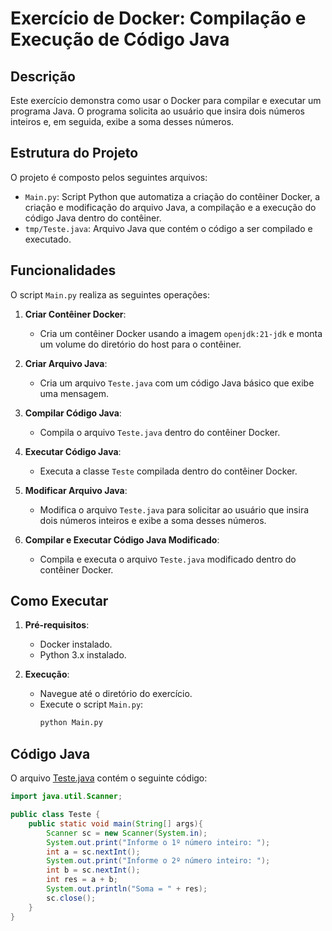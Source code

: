 # Exercício de Docker: Compilação e Execução de Código Java

## Descrição

Este exercício demonstra como usar o Docker para compilar e executar um programa Java. O programa solicita ao usuário que insira dois números inteiros e, em seguida, exibe a soma desses números.

## Estrutura do Projeto

O projeto é composto pelos seguintes arquivos:

- `Main.py`: Script Python que automatiza a criação do contêiner Docker, a criação e modificação do arquivo Java, a compilação e a execução do código Java dentro do contêiner.
- `tmp/Teste.java`: Arquivo Java que contém o código a ser compilado e executado.

## Funcionalidades

O script `Main.py` realiza as seguintes operações:

1. **Criar Contêiner Docker**:
   - Cria um contêiner Docker usando a imagem `openjdk:21-jdk` e monta um volume do diretório do host para o contêiner.

2. **Criar Arquivo Java**:
   - Cria um arquivo `Teste.java` com um código Java básico que exibe uma mensagem.

3. **Compilar Código Java**:
   - Compila o arquivo `Teste.java` dentro do contêiner Docker.

4. **Executar Código Java**:
   - Executa a classe `Teste` compilada dentro do contêiner Docker.

5. **Modificar Arquivo Java**:
   - Modifica o arquivo `Teste.java` para solicitar ao usuário que insira dois números inteiros e exibe a soma desses números.

6. **Compilar e Executar Código Java Modificado**:
   - Compila e executa o arquivo `Teste.java` modificado dentro do contêiner Docker.

## Como Executar

1. **Pré-requisitos**:
   - Docker instalado.
   - Python 3.x instalado.

2. **Execução**:
   - Navegue até o diretório do exercício.
   - Execute o script `Main.py`:
     ```bash
     python Main.py
     ```

## Código Java

O arquivo [Teste.java](http://_vscodecontentref_/1) contém o seguinte código:

```java
import java.util.Scanner;

public class Teste {
    public static void main(String[] args){
        Scanner sc = new Scanner(System.in);
        System.out.print("Informe o 1º número inteiro: ");
        int a = sc.nextInt();
        System.out.print("Informe o 2º número inteiro: ");
        int b = sc.nextInt();
        int res = a + b;
        System.out.println("Soma = " + res);
        sc.close();
    }
}